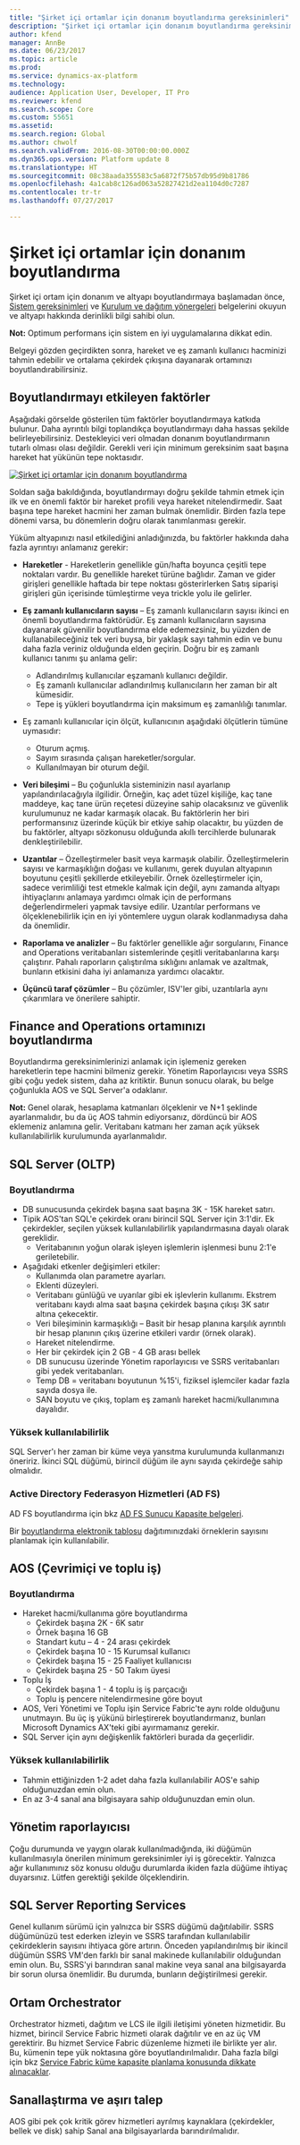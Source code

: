 ```yaml
---
title: "Şirket içi ortamlar için donanım boyutlandırma gereksinimleri"
description: "Şirket içi ortamlar için donanım boyutlandırma gereksinimleri"
author: kfend
manager: AnnBe
ms.date: 06/23/2017
ms.topic: article
ms.prod: 
ms.service: dynamics-ax-platform
ms.technology: 
audience: Application User, Developer, IT Pro
ms.reviewer: kfend
ms.search.scope: Core
ms.custom: 55651
ms.assetid: 
ms.search.region: Global
ms.author: chwolf
ms.search.validFrom: 2016-08-30T00:00:00.000Z
ms.dyn365.ops.version: Platform update 8
ms.translationtype: HT
ms.sourcegitcommit: 08c38aada355583c5a6872f75b57db95d9b81786
ms.openlocfilehash: 4a1cab8c126ad063a52827421d2ea1104d0c7287
ms.contentlocale: tr-tr
ms.lasthandoff: 07/27/2017

---
```


# <a name="hardware-sizing-for-on-premises-environments"></a>Şirket içi ortamlar için donanım boyutlandırma
Şirket içi ortam için donanım ve altyapı boyutlandırmaya başlamadan önce, [Sistem gereksinimleri](../get-started/system-requirements.md) ve [Kurulum ve dağıtım yönergeleri](../deployment/setup-deploy-on-premises-environments.md) belgelerini okuyun ve altyapı hakkında derinlikli bilgi sahibi olun. 

  **Not:** Optimum performans için sistem en iyi uygulamalarına dikkat edin. 

Belgeyi gözden geçirdikten sonra, hareket ve eş zamanlı kullanıcı hacminizi tahmin edebilir ve ortalama çekirdek çıkışına dayanarak ortamınızı boyutlandırabilirsiniz.

## <a name="factors-that-affect-sizing"></a>Boyutlandırmayı etkileyen faktörler
Aşağıdaki görselde gösterilen tüm faktörler boyutlandırmaya katkıda bulunur. Daha ayrıntılı bilgi toplandıkça boyutlandırmayı daha hassas şekilde belirleyebilirsiniz. Destekleyici veri olmadan donanım boyutlandırmanın tutarlı olması olası değildir. Gerekli veri için minimum gereksinim saat başına hareket hat yükünün tepe noktasıdır. 

[![Şirket içi ortamlar için donanım boyutlandırma](./media/lbd-sizing-01.png)](./media/lbd-sizing-01.png)

Soldan sağa bakıldığında, boyutlandırmayı doğru şekilde tahmin etmek için ilk ve en önemli faktör bir hareket profili veya hareket nitelendirmedir. Saat başına tepe hareket hacmini her zaman bulmak önemlidir. Birden fazla tepe dönemi varsa, bu dönemlerin doğru olarak tanımlanması gerekir. 

Yüküm altyapınızı nasıl etkilediğini anladığınızda, bu faktörler hakkında daha fazla ayrıntıyı anlamanız gerekir: 

- **Hareketler** - Hareketlerin genellikle gün/hafta boyunca çeşitli tepe noktaları vardır. Bu genellikle hareket türüne bağlıdır. Zaman ve gider girişleri genellikle haftada bir tepe noktası gösterirlerken Satış siparişi girişleri gün içerisinde tümleştirme veya trickle yolu ile gelirler. 

- **Eş zamanlı kullanıcıların sayısı** – Eş zamanlı kullanıcıların sayısı ikinci en önemli boyutlandırma faktörüdür. Eş zamanlı kullanıcıların sayısına dayanarak güvenilir boyutlandırma elde edemezsiniz, bu yüzden de kullanabileceğiniz tek veri buysa, bir yaklaşık sayı tahmin edin ve bunu daha fazla veriniz olduğunda elden geçirin. Doğru bir eş zamanlı kullanıcı tanımı şu anlama gelir: 
  - Adlandırılmış kullanıcılar eşzamanlı kullanıcı değildir.
  - Eş zamanlı kullanıcılar adlandırılmış kullanıcıların her zaman bir alt kümesidir. 
  - Tepe iş yükleri boyutlandırma için maksimum eş zamanlılığı tanımlar.
 
- Eş zamanlı kullanıcılar için ölçüt, kullanıcının aşağıdaki ölçütlerin tümüne uymasıdır: 
  - Oturum açmış. 
  - Sayım sırasında çalışan hareketler/sorgular. 
  - Kullanılmayan bir oturum değil. 
 
- **Veri bileşimi** – Bu çoğunlukla sisteminizin nasıl ayarlanıp yapılandırılacağıyla ilgilidir. Örneğin, kaç adet tüzel kişiliğe, kaç tane maddeye, kaç tane ürün reçetesi düzeyine sahip olacaksınız ve güvenlik kurulumunuz ne kadar karmaşık olacak. Bu faktörlerin her biri performansınız üzerinde küçük bir etkiye sahip olacaktır, bu yüzden de bu faktörler, altyapı sözkonusu olduğunda akıllı tercihlerde bulunarak denkleştirilebilir. 

- **Uzantılar** – Özelleştirmeler basit veya karmaşık olabilir. Özelleştirmelerin sayısı ve karmaşıklığın doğası ve kullanımı, gerek duyulan altyapının boyutunu çeşitli şekillerde etkileyebilir. Örnek özelleştirmeler için, sadece verimliliği test etmekle kalmak için değil, aynı zamanda altyapı ihtiyaçlarını anlamaya yardımcı olmak için de performans değerlendirmeleri yapmak tavsiye edilir. Uzantılar performans ve ölçeklenebilirlik için en iyi yöntemlere uygun olarak kodlanmadıysa daha da önemlidir. 

- **Raporlama ve analizler** – Bu faktörler genellikle ağır sorgularını, Finance and Operations veritabanları sistemlerinde çeşitli veritabanlarına karşı çalıştırır. Pahalı raporların çalıştırılma sıklığını anlamak ve azaltmak, bunların etkisini daha iyi anlamanıza yardımcı olacaktır. 

- **Üçüncü taraf çözümler** – Bu çözümler, ISV'ler gibi, uzantılarla aynı çıkarımlara ve önerilere sahiptir. 

## <a name="sizing-your-finance-and-operations-environment"></a>Finance and Operations ortamınızı boyutlandırma
Boyutlandırma gereksinimlerinizi anlamak için işlemeniz gereken hareketlerin tepe hacmini bilmeniz gerekir. Yönetim Raporlayıcısı veya SSRS gibi çoğu yedek sistem, daha az kritiktir. Bunun sonucu olarak, bu belge çoğunlukla AOS ve SQL Server'a odaklanır. 

**Not:** Genel olarak, hesaplama katmanları ölçeklenir ve N+1 şeklinde ayarlanmalıdır, bu da üç AOS tahmin ediyorsanız, dördüncü bir AOS eklemeniz anlamına gelir. Veritabanı katmanı her zaman açık yüksek kullanılabilirlik kurulumunda ayarlanmalıdır. 


## <a name="sql-server-oltp"></a>SQL Server (OLTP)

### <a name="sizing"></a>Boyutlandırma

- DB sunucusunda çekirdek başına saat başına 3K - 15K hareket satırı.
- Tipik AOS'tan SQL'e çekirdek oranı birincil SQL Server için 3:1'dir. Ek çekirdekler, seçilen yüksek kullanılabilirlik yapılandırmasına dayalı olarak gereklidir. 
  - Veritabanının yoğun olarak işleyen işlemlerin işlenmesi bunu 2:1'e geriletebilir. 
- Aşağıdaki etkenler değişimleri etkiler: 
  - Kullanımda olan parametre ayarları. 
  - Eklenti düzeyleri. 
  - Veritabanı günlüğü ve uyarılar gibi ek işlevlerin kullanımı. Ekstrem veritabanı kaydı alma saat başına çekirdek başına çıkışı 3K satır altına çekecektir. 
  - Veri bileşiminin karmaşıklığı – Basit bir hesap planına karşılık ayrıntılı bir hesap planının çıkış üzerine etkileri vardır (örnek olarak). 
  - Hareket nitelendirme.
  - Her bir çekirdek için 2 GB - 4 GB arası bellek 
  - DB sunucusu üzerinde Yönetim raporlayıcısı ve SSRS veritabanları gibi yedek veritabanları.
  - Temp DB = veritabanı boyutunun %15'i, fiziksel işlemciler kadar fazla sayıda dosya ile. 
  - SAN boyutu ve çıkış, toplam eş zamanlı hareket hacmi/kullanımına dayalıdır. 

### <a name="high-availability"></a>Yüksek kullanılabilirlik 
SQL Server'ı her zaman bir küme veya yansıtma kurulumunda kullanmanızı öneririz. İkinci SQL düğümü, birincil düğüm ile aynı sayıda çekirdeğe sahip olmalıdır. 

### <a name="active-directory-federation-services-ad-fs"></a>Active Directory Federasyon Hizmetleri (AD FS)
AD FS boyutlandırma için bkz [AD FS Sunucu Kapasite belgeleri](https://docs.microsoft.com/en-us/windows-server/identity/ad-fs/design/planning-for-ad-fs-server-capacity).

Bir [boyutlandırma elektronik tablosu](http://adfsdocs.blob.core.windows.net/adfs/ADFSCapacity2016.xlsx) dağıtımınızdaki örneklerin sayısını planlamak için kullanılabilir.

<a name="aos-online-and-batch"></a>AOS (Çevrimiçi ve toplu iş)
----------------------

### <a name="sizing"></a>Boyutlandırma

- Hareket hacmi/kullanıma göre boyutlandırma
  - Çekirdek başına 2K - 6K satır
  - Örnek başına 16 GB
  - Standart kutu – 4 - 24 arası çekirdek
  - Çekirdek başına 10 - 15 Kurumsal kullanıcı
  - Çekirdek başına 15 - 25 Faaliyet kullanıcısı
  - Çekirdek başına 25 - 50 Takım üyesi
- Toplu İş
   - Çekirdek başına 1 - 4 toplu iş iş parçacığı
   - Toplu iş pencere nitelendirmesine göre boyut
- AOS, Veri Yönetimi ve Toplu işin Service Fabric'te aynı rolde olduğunu unutmayın. Bu üç iş yükünü birleştirerek boyutlandırmanız, bunları Microsoft Dynamics AX'teki gibi ayırmamanız gerekir.
- SQL Server için aynı değişkenlik faktörleri burada da geçerlidir.

### <a name="high-availability"></a>Yüksek kullanılabilirlik
- Tahmin ettiğinizden 1-2 adet daha fazla kullanılabilir AOS'e sahip olduğunuzdan emin olun.
- En az 3-4 sanal ana bilgisayara sahip olduğunuzdan emin olun.

## <a name="management-reporter"></a>Yönetim raporlayıcısı
Çoğu durumunda ve yaygın olarak kullanılmadığında, iki düğümün kullanılmasıyla önerilen minimum gereksinimler iyi iş görecektir. Yalnızca ağır kullanımınız söz konusu olduğu durumlarda ikiden fazla düğüme ihtiyaç duyarsınız. Lütfen gerektiği şekilde ölçeklendirin.

## <a name="sql-server-reporting-services"></a>SQL Server Reporting Services
Genel kullanım sürümü için yalnızca bir SSRS düğümü dağıtılabilir. SSRS düğümünüzü test ederken izleyin ve SSRS tarafından kullanılabilir çekirdeklerin sayısını ihtiyaca göre artırın. Önceden yapılandırılmış bir ikincil düğümün SSRS VM'den farklı bir sanal makinede kullanılabilir olduğundan emin olun. Bu, SSRS'yi barındıran sanal makine veya sanal ana bilgisayarda bir sorun olursa önemlidir. Bu durumda, bunların değiştirilmesi gerekir. 

## <a name="environment-orchestrator"></a>Ortam Orchestrator
Orchestrator hizmeti, dağıtım ve LCS ile ilgili iletişimi yöneten hizmetidir. Bu hizmet, birincil Service Fabric hizmeti olarak dağıtılır ve en az üç VM gerektirir. Bu hizmet Service Fabric düzenleme hizmeti ile birlikte yer alır. Bu, kümenin tepe yük noktasına göre boyutlandırılmalıdır. Daha fazla bilgi için bkz [Service Fabric küme kapasite planlama konusunda dikkate alınacaklar](/azure/service-fabric/service-fabric-cluster-capacity).  


## <a name="virtualization-and-oversubscription"></a>Sanallaştırma ve aşırı talep
AOS gibi pek çok kritik görev hizmetleri ayrılmış kaynaklara (çekirdekler, bellek ve disk) sahip Sanal ana bilgisayarlarda barındırılmalıdır.   


